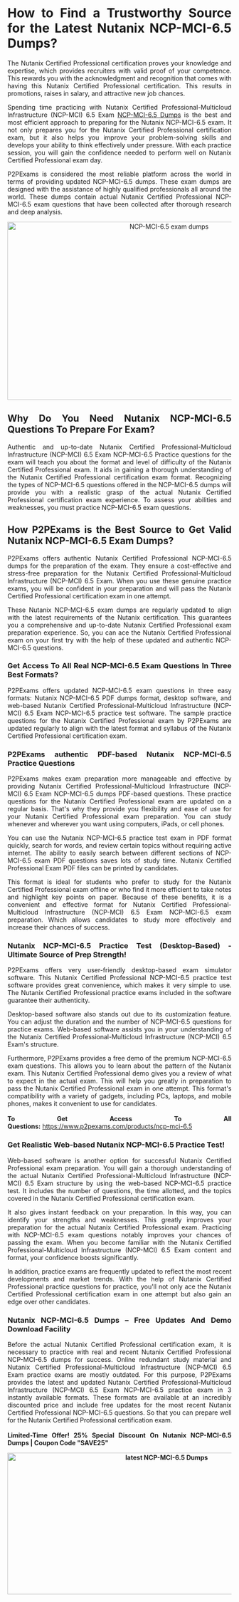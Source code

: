<h1 style="text-align: justify;">How to Find a Trustworthy Source for the Latest Nutanix NCP-MCI-6.5 Dumps?</h1>

<p style="text-align: justify;">The Nutanix Certified Professional certification proves your knowledge and expertise, which provides recruiters with valid proof of your competence. This rewards you with the acknowledgment and recognition that comes with having this Nutanix Certified Professional certification. This results in promotions, raises in salary, and attractive new job chances.</p>

<p style="text-align: justify;">Spending time practicing with Nutanix Certified Professional-Multicloud Infrastructure (NCP-MCI) 6.5 Exam <a href="https://www.p2pexams.com/nutanix/pdf/ncp-mci-6.5">NCP-MCI-6.5 Dumps</a> is the best and most efficient approach to preparing for the Nutanix NCP-MCI-6.5 exam. It not only prepares you for the Nutanix Certified Professional certification exam, but it also helps you improve your problem-solving skills and develops your ability to think effectively under pressure. With each practice session, you will gain the confidence needed to perform well on Nutanix Certified Professional exam day.</p>

<p style="text-align: justify;">P2PExams is considered the most reliable platform across the world in terms of providing updated NCP-MCI-6.5 dumps. These exam dumps are designed with the assistance of highly qualified professionals all around the world. These dumps contain actual Nutanix Certified Professional NCP-MCI-6.5 exam questions that have been collected after thorough research and deep analysis.</p>

<p style="text-align: center;"><a href="https://www.p2pexams.com/products/ncp-mci-6.5"><img alt="NCP-MCI-6.5 exam dumps" src="https://i.imgur.com/bYO6cd5.jpeg" style="width: 711px; height: 400px;" /></a></p>

<h2 style="text-align: justify;">Why Do You Need Nutanix NCP-MCI-6.5 Questions To Prepare For Exam?</h2>

<p style="text-align: justify;">Authentic and up-to-date Nutanix Certified Professional-Multicloud Infrastructure (NCP-MCI) 6.5 Exam NCP-MCI-6.5 Practice questions for the exam will teach you about the format and level of difficulty of the Nutanix Certified Professional exam. It aids in gaining a thorough understanding of the Nutanix Certified Professional certification exam format. Recognizing the types of NCP-MCI-6.5 questions offered in the NCP-MCI-6.5 dumps will provide you with a realistic grasp of the actual Nutanix Certified Professional certification exam experience. To assess your abilities and weaknesses, you must practice NCP-MCI-6.5 exam questions.</p>

<h2 style="text-align: justify;">How P2PExams is the Best Source to Get Valid Nutanix NCP-MCI-6.5 Exam Dumps?</h2>

<p style="text-align: justify;">P2PExams offers authentic Nutanix Certified Professional NCP-MCI-6.5 dumps for the preparation of the exam. They ensure a cost-effective and stress-free preparation for the Nutanix Certified Professional-Multicloud Infrastructure (NCP-MCI) 6.5 Exam. When you use these genuine practice exams, you will be confident in your preparation and will pass the Nutanix Certified Professional certification exam in one attempt.</p>

<p style="text-align: justify;">These Nutanix NCP-MCI-6.5 exam dumps are regularly updated to align with the latest requirements of the Nutanix certification. This guarantees you a comprehensive and up-to-date Nutanix Certified Professional exam preparation experience. So, you can ace the Nutanix Certified Professional exam on your first try with the help of these updated and authentic NCP-MCI-6.5 questions.</p>

<h3 style="text-align: justify;">Get Access To All Real NCP-MCI-6.5 Exam Questions In Three Best Formats?</h3>

<p style="text-align: justify;">P2PExams offers updated NCP-MCI-6.5 exam questions in three easy formats: Nutanix NCP-MCI-6.5 PDF dumps format, desktop software, and web-based Nutanix Certified Professional-Multicloud Infrastructure (NCP-MCI) 6.5 Exam NCP-MCI-6.5 practice test software. The sample practice questions for the Nutanix Certified Professional exam by P2PExams are updated regularly to align with the latest format and syllabus of the Nutanix Certified Professional certification exam.</p>

<h3 style="text-align: justify;">P2PExams authentic PDF-based Nutanix NCP-MCI-6.5 Practice Questions</h3>

<p style="text-align: justify;">P2PExams makes exam preparation more manageable and effective by providing Nutanix Certified Professional-Multicloud Infrastructure (NCP-MCI) 6.5 Exam NCP-MCI-6.5 dumps PDF-based questions. These practice questions for the Nutanix Certified Professional exam are updated on a regular basis. That&#39;s why they provide you flexibility and ease of use for your Nutanix Certified Professional exam preparation. You can study whenever and wherever you want using computers, iPads, or cell phones.</p>

<p style="text-align: justify;">You can use the Nutanix NCP-MCI-6.5 practice test exam in PDF format quickly, search for words, and review certain topics without requiring active internet. The ability to easily search between different sections of NCP-MCI-6.5 exam PDF questions saves lots of study time. Nutanix Certified Professional Exam PDF files can be printed by candidates.</p>

<p style="text-align: justify;">This format is ideal for students who prefer to study for the Nutanix Certified Professional exam offline or who find it more efficient to take notes and highlight key points on paper. Because of these benefits, it is a convenient and effective format for Nutanix Certified Professional-Multicloud Infrastructure (NCP-MCI) 6.5 Exam NCP-MCI-6.5 exam preparation. Which allows candidates to study more effectively and increase their chances of success.</p>

<h3 style="text-align: justify;">Nutanix NCP-MCI-6.5 Practice Test (Desktop-Based) - Ultimate Source of Prep Strength!</h3>

<p style="text-align: justify;">P2PExams offers very user-friendly desktop-based exam simulator software. This Nutanix Certified Professional NCP-MCI-6.5 practice test software provides great convenience, which makes it very simple to use. The Nutanix Certified Professional practice exams included in the software guarantee their authenticity.</p>

<p style="text-align: justify;">Desktop-based software also stands out due to its customization feature. You can adjust the duration and the number of NCP-MCI-6.5 questions for practice exams. Web-based software assists you in your understanding of the Nutanix Certified Professional-Multicloud Infrastructure (NCP-MCI) 6.5 Exam&#39;s structure.</p>

<p style="text-align: justify;">Furthermore, P2PExams provides a free demo of the premium NCP-MCI-6.5 exam questions. This allows you to learn about the pattern of the Nutanix exam. This Nutanix Certified Professional demo gives you a review of what to expect in the actual exam. This will help you greatly in preparation to pass the Nutanix Certified Professional exam in one attempt. This format&#39;s compatibility with a variety of gadgets, including PCs, laptops, and mobile phones, makes it convenient to use for candidates.<br />
<br />
<strong>To Get Access To All Questions:</strong>&nbsp;<a href="https://www.p2pexams.com/products/ncp-mci-6.5">https://www.p2pexams.com/products/ncp-mci-6.5</a></p>

<h3 style="text-align: justify;">Get Realistic Web-based Nutanix NCP-MCI-6.5 Practice Test!</h3>

<p style="text-align: justify;">Web-based software is another option for successful Nutanix Certified Professional exam preparation. You will gain a thorough understanding of the actual Nutanix Certified Professional-Multicloud Infrastructure (NCP-MCI) 6.5 Exam structure by using the web-based NCP-MCI-6.5 practice test. It includes the number of questions, the time allotted, and the topics covered in the Nutanix Certified Professional certification exam.</p>

<p style="text-align: justify;">It also gives instant feedback on your preparation. In this way, you can identify your strengths and weaknesses. This greatly improves your preparation for the actual Nutanix Certified Professional exam. Practicing with NCP-MCI-6.5 exam questions notably improves your chances of passing the exam. When you become familiar with the Nutanix Certified Professional-Multicloud Infrastructure (NCP-MCI) 6.5 Exam content and format, your confidence boosts significantly.</p>

<p style="text-align: justify;">In addition, practice exams are frequently updated to reflect the most recent developments and market trends. With the help of Nutanix Certified Professional practice questions for practice, you&#39;ll not only ace the Nutanix Certified Professional certification exam in one attempt but also gain an edge over other candidates.</p>

<h3 style="text-align: justify;">Nutanix NCP-MCI-6.5 Dumps &ndash; Free Updates And Demo Download Facility</h3>

<p style="text-align: justify;">Before the actual Nutanix Certified Professional certification exam, it is necessary to practice with real and recent Nutanix Certified Professional NCP-MCI-6.5 dumps for success. Online redundant study material and Nutanix Certified Professional-Multicloud Infrastructure (NCP-MCI) 6.5 Exam practice exams are mostly outdated. For this purpose, P2PExams provides the latest and updated Nutanix Certified Professional-Multicloud Infrastructure (NCP-MCI) 6.5 Exam NCP-MCI-6.5 practice exam in 3 instantly available formats. These formats are available at an incredibly discounted price and include free updates for the most recent Nutanix Certified Professional NCP-MCI-6.5 questions. So that you can prepare well for the Nutanix Certified Professional certification exam.<br />
<br />
<strong>Limited-Time Offer! 25% Special Discount On Nutanix NCP-MCI-6.5 Dumps | Coupon Code &quot;SAVE25&quot;</strong></p>

<p style="text-align: center;"><strong><img alt="latest NCP-MCI-6.5 Dumps" src="https://i.imgur.com/v6S6yYL.jpeg" style="width: 700px; height: 318px;" /></strong></p>

